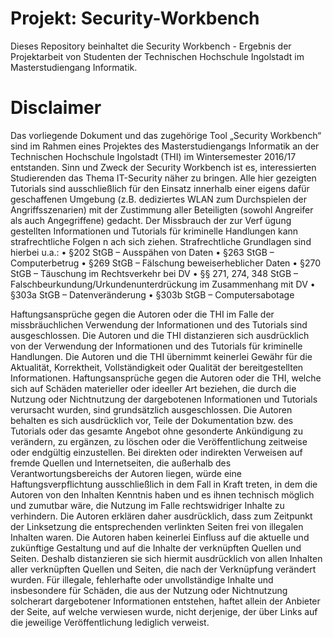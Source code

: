 # Projekt: Security-Workbench
Dieses Repository beinhaltet die Security Workbench - Ergebnis der Projektarbeit von Studenten der Technischen Hochschule Ingolstadt im Masterstudiengang Informatik.

# Disclaimer
Das vorliegende Dokument und das zugehörige Tool „Security Workbench“ sind im Rahmen eines Projektes des Masterstudiengangs Informatik an der Technischen Hochschule Ingolstadt (THI) im Wintersemester 2016/17 entstanden. Sinn und Zweck der Security Workbench ist es, interessierten Studierenden das Thema IT-Security näher zu bringen. Alle hier gezeigten Tutorials sind ausschließlich für den Einsatz innerhalb einer eigens dafür geschaffenen Umgebung (z.B. dediziertes WLAN zum Durchspielen der Angriffsszenarien) mit der Zustimmung aller Beteiligten (sowohl Angreifer als auch Angegriffene) gedacht.
Der Missbrauch der zur Verf ügung gestellten Informationen und Tutorials für kriminelle Handlungen kann strafrechtliche Folgen n ach sich ziehen. Strafrechtliche Grundlagen sind hierbei u.a.:
• §202 StGB – Ausspähen von Daten
• §263 StGB – Computerbetrug
• §269 StGB – Fälschung beweiserheblicher Daten
• §270 StGB – Täuschung im Rechtsverkehr bei DV
• §§ 271, 274, 348 StGB – Falschbeurkundung/Urkundenunterdrückung im Zusammenhang mit DV
• §303a StGB – Datenveränderung
• §303b StGB – Computersabotage

Haftungsansprüche gegen die Autoren oder die THI im Falle der missbräuchlichen Verwendung der Informationen und des Tutorials sind ausgeschlossen. Die Autoren und die THI distanzieren sich ausdrücklich von der Verwendung der Informationen und des Tutorials für kriminelle Handlungen. Die Autoren und die THI übernimmt keinerlei Gewähr für die Aktualität, Korrektheit, Vollständigkeit oder Qualität der bereitgestellten Informationen. Haftungsansprüche gegen die Autoren oder die THI, welche sich auf Schäden materieller oder ideeller Art beziehen, die durch die Nutzung oder Nichtnutzung der dargebotenen Informationen und Tutorials verursacht wurden, sind grundsätzlich ausgeschlossen. Die Autoren behalten es sich ausdrücklich vor, Teile der
Dokumentation bzw. des Tutorials oder das gesamte Angebot ohne gesonderte Ankündigung zu verändern, zu ergänzen, zu löschen oder die Veröffentlichung zeitweise oder endgültig einzustellen. Bei direkten oder indirekten Verweisen auf fremde Quellen und Internetseiten, die außerhalb des Verantwortungsbereichs der Autoren liegen, würde eine Haftungsverpflichtung ausschließlich in dem Fall in Kraft treten, in dem die Autoren von den Inhalten Kenntnis haben und es ihnen technisch möglich und zumutbar wäre, die Nutzung im Falle rechtswidriger Inhalte zu verhindern. Die Autoren erklären daher ausdrücklich, dass zum Zeitpunkt der Linksetzung die entsprechenden verlinkten Seiten frei von illegalen Inhalten waren. Die Autoren haben keinerlei Einfluss auf die aktuelle und zukünftige Gestaltung und auf die Inhalte der verknüpften Quellen und Seiten. Deshalb distanzieren sie sich hiermit ausdrücklich von allen Inhalten aller verknüpften Quellen und Seiten, die nach der Verknüpfung verändert wurden. Für illegale, fehlerhafte oder unvollständige Inhalte und insbesondere für Schäden, die aus der Nutzung oder Nichtnutzung solcherart dargebotener Informationen entstehen, haftet allein der Anbieter der Seite, auf welche verwiesen wurde, nicht derjenige, der über Links auf die jeweilige
Veröffentlichung lediglich verweist.
